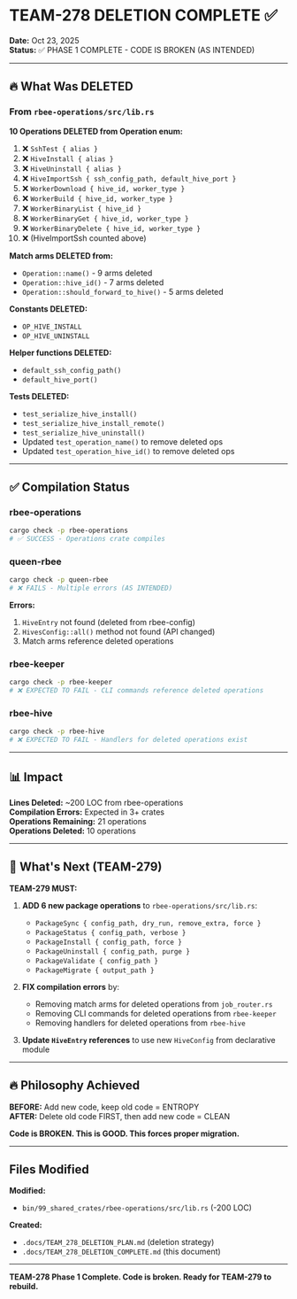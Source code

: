 # TEAM-278 DELETION COMPLETE ✅

**Date:** Oct 23, 2025  
**Status:** ✅ PHASE 1 COMPLETE - CODE IS BROKEN (AS INTENDED)

---

## 🔥 What Was DELETED

### From `rbee-operations/src/lib.rs`

**10 Operations DELETED from Operation enum:**
1. ❌ `SshTest { alias }`
2. ❌ `HiveInstall { alias }`
3. ❌ `HiveUninstall { alias }`
4. ❌ `HiveImportSsh { ssh_config_path, default_hive_port }`
5. ❌ `WorkerDownload { hive_id, worker_type }`
6. ❌ `WorkerBuild { hive_id, worker_type }`
7. ❌ `WorkerBinaryList { hive_id }`
8. ❌ `WorkerBinaryGet { hive_id, worker_type }`
9. ❌ `WorkerBinaryDelete { hive_id, worker_type }`
10. ❌ (HiveImportSsh counted above)

**Match arms DELETED from:**
- `Operation::name()` - 9 arms deleted
- `Operation::hive_id()` - 7 arms deleted
- `Operation::should_forward_to_hive()` - 5 arms deleted

**Constants DELETED:**
- `OP_HIVE_INSTALL`
- `OP_HIVE_UNINSTALL`

**Helper functions DELETED:**
- `default_ssh_config_path()`
- `default_hive_port()`

**Tests DELETED:**
- `test_serialize_hive_install()`
- `test_serialize_hive_install_remote()`
- `test_serialize_hive_uninstall()`
- Updated `test_operation_name()` to remove deleted ops
- Updated `test_operation_hive_id()` to remove deleted ops

---

## ✅ Compilation Status

### rbee-operations
```bash
cargo check -p rbee-operations
# ✅ SUCCESS - Operations crate compiles
```

### queen-rbee
```bash
cargo check -p queen-rbee
# ❌ FAILS - Multiple errors (AS INTENDED)
```

**Errors:**
1. `HiveEntry` not found (deleted from rbee-config)
2. `HivesConfig::all()` method not found (API changed)
3. Match arms reference deleted operations

### rbee-keeper
```bash
cargo check -p rbee-keeper
# ❌ EXPECTED TO FAIL - CLI commands reference deleted operations
```

### rbee-hive
```bash
cargo check -p rbee-hive
# ❌ EXPECTED TO FAIL - Handlers for deleted operations exist
```

---

## 📊 Impact

**Lines Deleted:** ~200 LOC from rbee-operations  
**Compilation Errors:** Expected in 3+ crates  
**Operations Remaining:** 21 operations  
**Operations Deleted:** 10 operations

---

## 🎯 What's Next (TEAM-279)

**TEAM-279 MUST:**

1. **ADD 6 new package operations** to `rbee-operations/src/lib.rs`:
   - `PackageSync { config_path, dry_run, remove_extra, force }`
   - `PackageStatus { config_path, verbose }`
   - `PackageInstall { config_path, force }`
   - `PackageUninstall { config_path, purge }`
   - `PackageValidate { config_path }`
   - `PackageMigrate { output_path }`

2. **FIX compilation errors** by:
   - Removing match arms for deleted operations from `job_router.rs`
   - Removing CLI commands for deleted operations from `rbee-keeper`
   - Removing handlers for deleted operations from `rbee-hive`

3. **Update `HiveEntry` references** to use new `HiveConfig` from declarative module

---

## 🔥 Philosophy Achieved

**BEFORE:** Add new code, keep old code = ENTROPY  
**AFTER:** Delete old code FIRST, then add new code = CLEAN

**Code is BROKEN. This is GOOD. This forces proper migration.**

---

## Files Modified

**Modified:**
- `bin/99_shared_crates/rbee-operations/src/lib.rs` (-200 LOC)

**Created:**
- `.docs/TEAM_278_DELETION_PLAN.md` (deletion strategy)
- `.docs/TEAM_278_DELETION_COMPLETE.md` (this document)

---

**TEAM-278 Phase 1 Complete. Code is broken. Ready for TEAM-279 to rebuild.**
